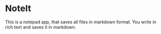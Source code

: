 # NoteIt
This is a notepad app, that saves all files in markdown format. You write in rich text and saves it in markdown. 
